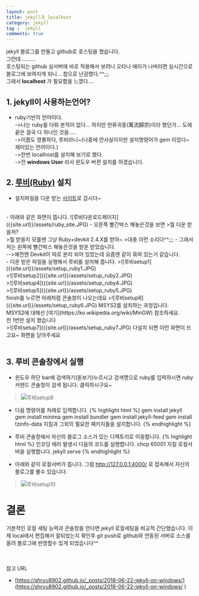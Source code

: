 ```yaml
---
layout: post
title: jekyll과 localhost
category: jekyll
tag :  jekyll
comments: true
---
```


<div class="message">
  jekyll 블로그를 만들고 github로 호스팅을 했습니다.<br> 
  그런데..........<br>
  호스팅되는 github 실서버에 바로 적용해서 보려니 오타나 에러가 나버리면 실시간으로
  블로그에 보여지게 되니... 참으로 난감했다.^^;;;<br> 
  그래서 <strong>localhost</strong> 가 필요함을 느꼈다....
</div>

## 1. jekyll이 사용하는언어?
- ruby기반의 언어이다.<br>
->나는 ruby를 다뤄 본적이 없다... 하지만 만류귀종(萬流歸宗)이라 했던가... 도에 끝은 결국 다 하나인 것을.....<br>
->이름도 영롱하다, 루비라니~(나중에 안사실이지만 설치명령어가 gem 이었다~ 재미있는 언어이다.) <br>
->한번 localhost를 설치해 보기로 했다.<br>
->전 **windows User** 라서 윈도우 버젼 설치를 하겠습니다.

## 2. [루비(Ruby)](https://rubyinstaller.org/downloads/) 설치
- 설치파일을 다운 받는 [사이트](https://rubyinstaller.org/downloads/)로 갑시다~
<br>
- 아래와 같은 화면이 뜹니다.
![루비다운로드페이지]({{site.url}}/assets/ruby_site.JPG)
- 오른쪽 빨간박스 해놓은것을 보면
>뭘 다운 받을까?<br>
>뭘 받을지 모를땐 그냥 Ruby+devkit 2.4.X를 받아~
>대충 이런 소리다^^;;;
- 그래서 저는 왼쪽에 빨간박스 해놓은것을 받운 받았습니다.<br>
-->예전엔 Devkit이 따로 분리 되어 있었는데 요즘엔 같이 묶여 있는거 같습니다.<br>
- 다운 받은 파일을 실행해서 루비를 설치해 줍니다.
    >![루비setup1]({{site.url}}/assets/setup_ruby1.JPG)<br>
    >![루비setup2]({{site.url}}/assets/setup_ruby2.JPG)<br>
    >![루비setup4]({{site.url}}/assets/setup_ruby4.JPG)<br>
    >![루비setup5]({{site.url}}/assets/setup_ruby5.JPG)<br>
    finish를 누르면 아래처럼 콘솔창이 나오는데요
    >![루비setup6]({{site.url}}/assets/setup_ruby6.JPG)
    MSYS2를 설치하는 과정입니다.<br>
    MSYS2에 대해선 [여기](https://ko.wikipedia.org/wiki/MinGW) 참조하세요.<br>
    전 1번만 설치 했습니다<br>
    >![루비setup7]({{site.url}}/assets/setup_ruby7.JPG)
    다설치 되면 이런 화면이 뜨고요~ 화면을 닫아주세요<br><br>
    
## 3. 루비 콘솔창에서 실행
- 윈도우 하단 bar에 검색하기(돋보기)누르시고 검색명으로 ruby를 입력하시면 ruby 커맨드 콘솔창이 검색 됩니다. 클릭하시구요~
>![루비setup8]({{site.url}}/assets/setup_ruby8.JPG)

- 다음 명령어를 차례로 입력합니다.
{% highlight html %}
gem install jekyll
gem install minima
gem install bundler
gem install jekyll-feed
gem install tzinfo-data
지킬과 그외의 필요한 패키지들을 설치합니다.
{% endhighlight %}

- 루비 콘솔창에서 자신의 블로그 소스가 있는 디렉토리로 이동합니다.
{% highlight html %}
인코딩 에러 발생시 다음의 코드를 실행합니다.
chcp 65001
지킬 로컬서버을 실행합니다.
jekyll serve
{% endhighlight %}

- 아래와 같이 로컬서버가 뜹니다. 그럼 http://127.0.0.1:4000/ 로 접속해서 자신의 블로그를 볼수 있습니다.
>![루비setup10]({{site.url}}/assets/setup_ruby10.JPG)

# 결론
<div class="message">
  기본적인 로컬 세팅 능력과 콘솔창을 안다면 jekyll 로컬세팅을 비교적 간단했습니다.
  이제 local에서 편집해서 잘되었는지 확인후 git push로 github와 연동된 서버로 소스를 올려 블로그에 반영할수 있게 되었습니다^^
</div>

<br><br>
참고 URL

- [https://shryu8902.github.io/_posts/2018-06-22-jekyll-on-windows/](https://shryu8902.github.io/_posts/2018-06-22-jekyll-on-windows/
)

